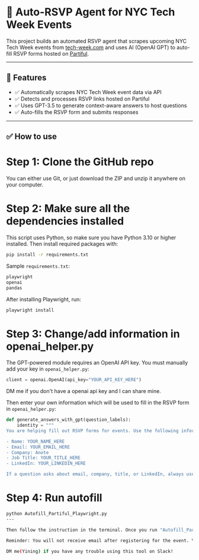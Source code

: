 
# 🧠 Auto-RSVP Agent for NYC Tech Week Events

This project builds an automated RSVP agent that scrapes upcoming NYC Tech Week events from [tech-week.com](https://www.tech-week.com/calendar) and uses AI (OpenAI GPT) to auto-fill RSVP forms hosted on [Partiful](https://partiful.com).

---

## 🚀 Features

- ✅ Automatically scrapes NYC Tech Week event data via API
- ✅ Detects and processes RSVP links hosted on Partiful
- ✅ Uses GPT-3.5 to generate context-aware answers to host questions
- ✅ Auto-fills the RSVP form and submits responses

---


## ✅ How to use

# Step 1: Clone the GitHub repo
You can either use Git, or just download the ZIP and unzip it anywhere on your computer.

# Step 2: Make sure all the dependencies installed
This script uses Python, so make sure you have Python 3.10 or higher installed.
Then install required packages with:

```bash
pip install -r requirements.txt
```

Sample `requirements.txt`:

```txt
playwright
openai
pandas
```

After installing Playwright, run:

```bash
playwright install
```
# Step 3: Change/add information in openai_helper.py

The GPT-powered module requires an OpenAI API key. You must manually add your key in `openai_helper.py`:

```python
client = openai.OpenAI(api_key="YOUR_API_KEY_HERE")
```
DM me if you don't have a openai api key and I can share mine.

Then enter your own information which will be used to fill in the RSVP form in `openai_helper.py`:

```python
def generate_answers_with_gpt(question_labels):
    identity = """
You are helping fill out RSVP forms for events. Use the following information to answer:

- Name: YOUR_NAME_HERE
- Email: YOUR_EMAIL_HERE
- Company: Anote
- Job Title: YOUR_TITLE_HERE
- LinkedIn: YOUR_LINKEDIN_HERE

If a question asks about email, company, title, or LinkedIn, always use exactly the values above.
```

# Step 4: Run autofill

```bash
python Autofill_Partiful_Playwright.py
---

Then follow the instruction in the terminal. Once you run "Autofill_Partiful_Playwright.py", it will automatically pop up a chrome window of partiful website. You should then log in by yourself through SMS verification and then back to the terminal to press enter. After that, the program will start to RSVP for you automatically, and you should wait until all the over 1000 events were signed up. 

Reminder: You will not receive email after registering for the event. You will only receive SMS notifications or emails after the event host approve your attendence. 

DM me(Yining) if you have any trouble using this tool on Slack!
